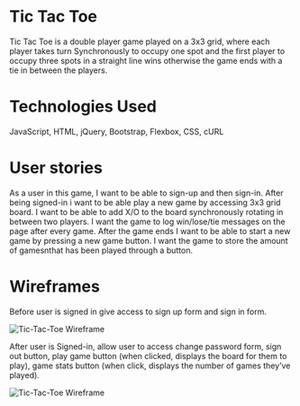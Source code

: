# Tic Tac Toe
Tic Tac Toe is a double player game played on a 3x3 grid, where each player takes turn Synchronously to occupy one spot and the first player to occupy three spots in a straight line wins otherwise the game ends with a tie in between the players.
 
 
# Technologies Used
 JavaScript,
 HTML,
 jQuery,
 Bootstrap,
 Flexbox,
 CSS,
 cURL
 
# User stories
As a user in this game, I want to be able to sign-up and then sign-in. After being signed-in i want to be able play a new game by accessing 3x3 grid board. I want to be able to add X/O to the board synchronously rotating in between two players. I want the game to log win/lose/tie messages on the page after every game. After the game ends I want to be able to start a new game by pressing a new game button. I want the game to store  the amount of gamesnthat has been played through a button.
 
# Wireframes
Before user is signed in give access to 
sign up form and sign in form.

![Tic-Tac-Toe Wireframe](https://i.imgur.com/KvANE72.jpg)
 
After user is Signed-in, allow user to access 
change password form, sign out button, play game button (when clicked, displays the board for them to play), game stats button (when click, displays the number of games they’ve played).

![Tic-Tac-Toe Wireframe](https://imgur.com/QB3AJS7.jpg)
